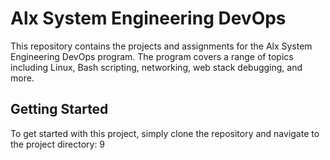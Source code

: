 # Alx System Engineering DevOps

This repository contains the projects and assignments for the Alx System Engineering DevOps program. The program covers a range of topics including Linux, Bash scripting, networking, web stack debugging, and more.

## Getting Started

To get started with this project, simply clone the repository and navigate to the project directory:
9

